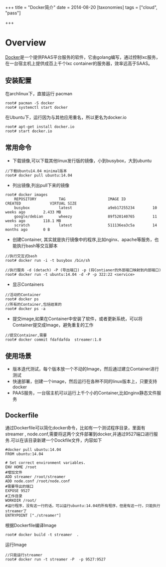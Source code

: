 +++
title = "Docker简介"
date = 2014-08-20
[taxonomies]
tags = ["cloud", "pass"]

+++

# Overview
[Docker](http://docker.io)是一个提供PAAS平台服务的软件，它由golang编写，通过控制lxc服务，在一台宿主机上提供成百上千个lxc container的服务器，效率远高于SAAS。

<!-- more -->

## 安装配置
在archlinux下，直接运行 pacman

```
root# pacman -S docker
root# systemctl start docker
```

在Ubuntu下，运行因为与其他应用重名，所以更名为docker.io

```
root# apt-get install docker.io
root# start docker.io
```

## 常用命令

* 下载镜像,可以下载其他linux发行版的镜像，小到busybox，大到ubuntu


```
//下载Ubuntu14.04 minimal版本
root# docker pull ubuntu:14.04  
```


* 列出镜像,列出pull下来的镜像


```
root# docker images
    REPOSITORY          TAG                   IMAGE ID            CREATED             VIRTUAL SIZE
    busybox             latest                a9eb17255234        10 weeks ago        2.433 MB
    google/debian       wheezy                89f520140765        11 weeks ago        118.1 MB
    scratch             latest                511136ea3c5a        14 months ago       0 B
```

* 创建Container, 其实就是执行镜像中的程序,比如nginx、apache等服务，也能执行bash等交互脚本


```
//执行交互式bash
root# docker run -i -t busybox /bin/sh

//执行服务 -d (detach) -P (导出端口) -p (将Contianer的外部端口映射到内部端口)
root# docker run -t ubuntu:14.04 -d -P -p 322:22 <service>
```

* 显示Containers


```
//活动的Container
root# docker ps 
//所有的Container,包括结束的
root# docker ps -a
```

* 提交image,如果在Container中安装了软件，或者更新系统，可以将Container提交成Image，避免重复的工作


```
//提交Container,需要
root# docker commit fdafdafda  streamer:1.0
```


## 使用场景

* 版本迭代测试，每个版本放一个不动的Image，然后通过建立Container进行测试
* 快速部署，创建一个image，然后运行在各种不同的linux版本上，只要支持docker
* PAAS服务，一台宿主机可以运行上千个小的Container,比如nginx静态文件服务

## Dockerfile

通过Dockerfile可以简化docker命令，比如有一个测试程序目录，里面有streamer , node.conf,需要将这两个文件部署到docker,并通过9527端口进行服务.可以在该目录新建一个Dockfile文件，内容如下

```
#docker pull ubuntu:14.04
FROM ubuntu:14.04

# Set correct environment variables.
ENV HOME /root
#增加文件
ADD streamer /root/streamer 
ADD node.conf /root/node.conf
#需要导出的端口
EXPOSE 9527
#工作目录
WORKDIR /root/
#运行程序，没有这一行的话，可以运行ubuntu:14.04的所有程序，但是有这一行，只能执行streamer了
ENTRYPOINT ["./streamer"]
```

根据Dockerfile编译Image 

```
root# docker build -t streamer  .
```

运行Image
	
```
//只能运行streamer
root# docker run -t streamer -P  -p 9527:9527
```
